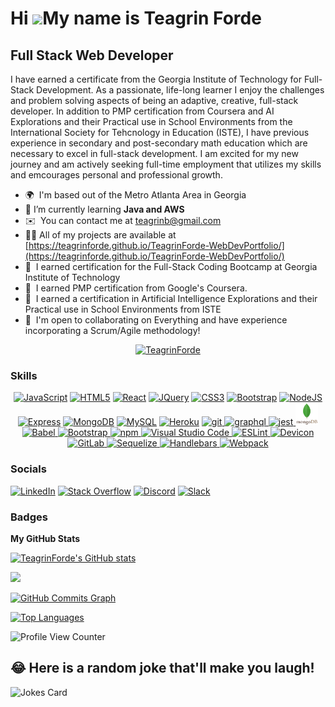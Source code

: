 Hi ![](https://user-images.githubusercontent.com/18350557/176309783-0785949b-9127-417c-8b55-ab5a4333674e.gif)My name is Teagrin Forde
=====================================================================================================================================

Full Stack Web Developer
------------------------

I have earned a certificate from the Georgia Institute of Technology for Full-Stack Development. As a passionate, life-long learner I enjoy the challenges and problem solving aspects of being an adaptive, creative, full-stack developer. In addition to PMP certification from Coursera and AI Explorations and their Practical use in School Environments from the International Society for Tehcnology in Education (ISTE), I have previous experience in secondary and post-secondary math education which are necessary to excel in full-stack development. I am excited for my new journey and am actively seeking full-time employment that utilizes my skills and emcourages personal and professional growth.

*   🌍  I'm based out of the Metro Atlanta Area in Georgia
*   🌱  I’m currently learning **Java and AWS**
*   ✉️  You can contact me at [teagrinb@gmail.com](mailto:teagrinb@gmail.com)
*   👨‍💻  All of my projects are available at [https://teagrinforde.github.io/TeagrinForde-WebDevPortfolio/](https://teagrinforde.github.io/TeagrinForde-WebDevPortfolio/)
*   🧠  I earned certification for the Full-Stack Coding Bootcamp at Georgia Institute of Technology
*   🧠  I earned PMP certification from Google's Coursera.
*   🧠  I earned a certification in Artificial Intelligence Explorations and their Practical use in School Environments from ISTE
*   🤝  I'm open to collaborating on Everything and have experience incorporating a Scrum/Agile methodology! 

<p align="middle"> <a href="https://github.com/ryo-ma/github-profile-trophy"><img src="https://github-profile-trophy.vercel.app/?username=TeagrinForde" alt="TeagrinForde" /></a> </p>

### Skills

<p align="middle">
<a href="https://developer.mozilla.org/en-US/docs/Web/JavaScript" target="_blank" rel="noreferrer"><img src="https://raw.githubusercontent.com/danielcranney/readme-generator/main/public/icons/skills/javascript-colored.svg" width="36" height="36" alt="JavaScript" /></a>
<a href="https://developer.mozilla.org/en-US/docs/Glossary/HTML5" target="_blank" rel="noreferrer"><img src="https://raw.githubusercontent.com/danielcranney/readme-generator/main/public/icons/skills/html5-colored.svg" width="36" height="36" alt="HTML5" /></a>
<a href="https://reactjs.org/" target="_blank" rel="noreferrer"><img src="https://raw.githubusercontent.com/danielcranney/readme-generator/main/public/icons/skills/react-colored.svg" width="36" height="36" alt="React" /></a>
<a href="https://jquery.com/" target="_blank" rel="noreferrer"><img src="https://raw.githubusercontent.com/danielcranney/readme-generator/main/public/icons/skills/jquery-colored.svg" width="36" height="36" alt="JQuery" /></a>
<a href="https://www.w3.org/TR/CSS/#css" target="_blank" rel="noreferrer"><img src="https://raw.githubusercontent.com/danielcranney/readme-generator/main/public/icons/skills/css3-colored.svg" width="36" height="36" alt="CSS3" /></a>
<a href="https://getbootstrap.com/" target="_blank" rel="noreferrer"><img src="https://raw.githubusercontent.com/danielcranney/readme-generator/main/public/icons/skills/bootstrap-colored.svg" width="36" height="36" alt="Bootstrap" /></a>
<a href="https://nodejs.org/en/" target="_blank" rel="noreferrer"><img src="https://raw.githubusercontent.com/danielcranney/readme-generator/main/public/icons/skills/nodejs-colored.svg" width="36" height="36" alt="NodeJS" /></a>
<a href="https://expressjs.com/" target="_blank" rel="noreferrer"><img src="https://raw.githubusercontent.com/danielcranney/readme-generator/main/public/icons/skills/express-colored.svg" width="36" height="36" alt="Express" /></a>
<a href="https://www.mongodb.com/" target="_blank" rel="noreferrer"><img src="https://raw.githubusercontent.com/danielcranney/readme-generator/main/public/icons/skills/mongodb-colored.svg" width="36" height="36" alt="MongoDB" /></a>
<a href="https://www.mysql.com/" target="_blank" rel="noreferrer"><img src="https://raw.githubusercontent.com/danielcranney/readme-generator/main/public/icons/skills/mysql-colored.svg" width="36" height="36" alt="MySQL" /></a>
<a href="https://www.heroku.com/" target="_blank" rel="noreferrer"><img src="https://raw.githubusercontent.com/danielcranney/readme-generator/main/public/icons/skills/heroku-colored.svg" width="36" height="36" alt="Heroku" /></a>
<a href="https://git-scm.com/" target="_blank" rel="noreferrer"> <img src="https://www.vectorlogo.zone/logos/git-scm/git-scm-icon.svg" alt="git" width="36" height="36"/> </a>
<a href="https://graphql.org" target="_blank" rel="noreferrer"> <img src="https://www.vectorlogo.zone/logos/graphql/graphql-icon.svg" alt="graphql" width="36" height="36"/> </a>
<a href="https://jestjs.io" target="_blank" rel="noreferrer"> <img src="https://www.vectorlogo.zone/logos/jestjsio/jestjsio-icon.svg" alt="jest" width="36" height="36"/> </a>
<a href="https://www.mongodb.com/" target="_blank" rel="noreferrer"> <img src="https://raw.githubusercontent.com/devicons/devicon/master/icons/mongodb/mongodb-original-wordmark.svg" alt="mongodb" width="36" height="36"/> </a>
<a href="https://babeljs.io/docs/en" target="_blank" rel="noreferrer"> <img src="https://cdn.jsdelivr.net/gh/devicons/devicon/icons/babel/babel-original.svg" alt="Babel" width="36" height="36"/> </a>  
<a href="https://getbootstrap.com/docs/5.0/getting-started/introduction/" target="_blank" rel="noreferrer"> <img src="https://cdn.jsdelivr.net/gh/devicons/devicon/icons/bootstrap/bootstrap-original.svg" alt="Bootstrap" width="36" height="36"/> </a>  
<a href="https://docs.npmjs.com/" target="_blank" rel="noreferrer"> <img src="https://cdn.jsdelivr.net/gh/devicons/devicon/icons/npm/npm-original-wordmark.svg" alt="npm" width="36" height="36"/> </a>  
<a href="https://code.visualstudio.com/Docs" target="_blank" rel="noreferrer"> <img src="https://cdn.jsdelivr.net/gh/devicons/devicon/icons/vscode/vscode-original.svg" alt="Visual Studio Code" width="36" height="36"/> </a>  
<a href="https://eslint.org/docs/latest/user-guide/" target="_blank" rel="noreferrer"> <img src="https://cdn.jsdelivr.net/gh/devicons/devicon/icons/eslint/eslint-original.svg" alt="ESLint" width="36" height="36"/> </a>  
<a href="https://devicon.dev/" target="_blank" rel="noreferrer"> <img src="https://cdn.jsdelivr.net/gh/devicons/devicon/icons/devicon/devicon-original.svg" alt="Devicon" width="36" height="36"/> </a>  
<a href="https://docs.gitlab.com/" target="_blank" rel="noreferrer"> <img src="https://cdn.jsdelivr.net/gh/devicons/devicon/icons/gitlab/gitlab-original.svg" alt="GitLab" width="36" height="36"/> </a>  
<a href="https://sequelize.org/docs/v6/" target="_blank" rel="noreferrer"> <img src="https://cdn.jsdelivr.net/gh/devicons/devicon/icons/sequelize/sequelize-original.svg" alt="Sequelize" width="36" height="36"/> </a>  
<a href="https://handlebarsjs.com/guide/" target="_blank" rel="noreferrer"> <img src="https://cdn.jsdelivr.net/gh/devicons/devicon/icons/handlebars/handlebars-original.svg" alt="Handlebars" width="36" height="36"/> </a>  
<a href="https://webpack.js.org/" target="_blank" rel="noreferrer"> <img src="https://cdn.jsdelivr.net/gh/devicons/devicon/icons/webpack/webpack-original.svg" alt="Webpack" width="36" height="36"/> </a>
</p>

### Socials

<p align="left"> 
<a href="https://www.linkedin.com/in/teagrin-forde-519422197/" target="_blank" rel="noreferrer"><img src="https://raw.githubusercontent.com/danielcranney/readme-generator/main/public/icons/socials/linkedin.svg" alt="LinkedIn" width="32" height="32" /></a>
<a href="https://www.stackoverflow.com/users/19309045/teagrin-forde" target="_blank" rel="noreferrer"><img src="https://raw.githubusercontent.com/danielcranney/readme-generator/main/public/icons/socials/stackoverflow.svg" alt="Stack Overflow" width="32" height="32" /></a>
<a href="https://www.discordapp.com/users/998714595420143666" target="_blank" rel="noreferrer"><img src="https://external-content.duckduckgo.com/iu/?u=https%3A%2F%2Fvectorified.com%2Fimages%2Fdiscord-icon-template-39.jpg&f=1&nofb=1" alt="Discord" width="32" height="32" /></a>
<a href="https://acmeco.slack.com/team/U03KABTAZAR" target="_blank" rel="noreferrer"><img src="https://cdn.jsdelivr.net/gh/devicons/devicon/icons/slack/slack-original.svg" alt="Slack" width="32" height="32" /></a>
</p>

### Badges

<b>My GitHub Stats</b>

<a href="http://www.github.com/TeagrinForde"><img src="https://github-readme-stats.vercel.app/api?username=TeagrinForde&show_icons=true&hide=&count_private=true&title_color=0891b2&text_color=ffffff&icon_color=0891b2&bg_color=1c1917&hide_border=true&show_icons=true" alt="TeagrinForde's GitHub stats" /></a>

<a href="http://www.github.com/TeagrinForde"><img src="https://github-readme-streak-stats.herokuapp.com/?user=TeagrinForde&stroke=ffffff&background=1c1917&ring=0891b2&fire=0891b2&currStreakNum=ffffff&currStreakLabel=0891b2&sideNums=ffffff&sideLabels=ffffff&dates=ffffff&hide_border=true" /></a>

<a href="http://www.github.com/TeagrinForde"><img src="https://activity-graph.herokuapp.com/graph?username=TeagrinForde&bg_color=1c1917&color=ffffff&line=0891b2&point=ffffff&area_color=1c1917&area=true&hide_border=true&custom_title=GitHub%20Commits%20Graph" alt="GitHub Commits Graph" /></a>

<a href="https://github.com/TeagrinForde" align="left"><img src="https://github-readme-stats.vercel.app/api/top-langs/?username=TeagrinForde&langs_count=10&title_color=0891b2&text_color=ffffff&icon_color=0891b2&bg_color=1c1917&hide_border=true&locale=en&custom_title=Top%20%Languages" alt="Top Languages" /></a>

![Profile View Counter](https://komarev.com/ghpvc/?username=TeagrinForde)

## 😂 Here is a random joke that'll make you laugh!
![Jokes Card](https://readme-jokes.vercel.app/api)

